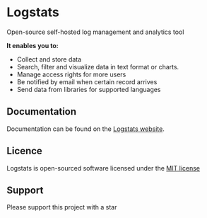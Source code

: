 # Logstats
Open-source self-hosted log management and analytics tool

**It enables you to:**
- Collect and store data
- Search, filter and visualize data in text format or charts.
- Manage access rights for more users
- Be notified by email when certain record arrives
- Send data from libraries for supported languages

## Documentation
Documentation can be found on the [Logstats website](http://logstats.org).

## Licence
Logstats is open-sourced software licensed under the [MIT license](http://opensource.org/licenses/MIT)

## Support
Please support this project with a star
